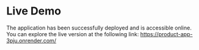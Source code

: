 # Live Demo
The application has been successfully deployed and is accessible online. You can explore the live version at the following link: https://product-app-3pju.onrender.com/
